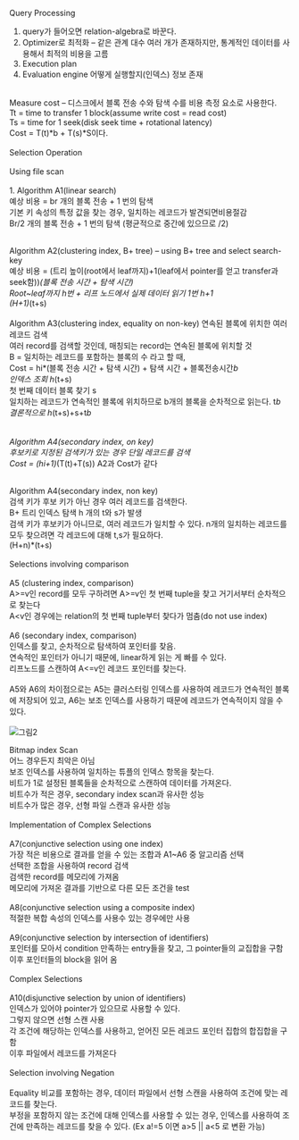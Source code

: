 Query Processing <br/>
1. query가 들어오면 relation-algebra로 바꾼다. <br/>
2. Optimizer로 최적화 – 같은 관계 대수 여러 개가 존재하지만, 통계적인 데이터를 사용해서 최적의 비용을 고름<br/>
3. Execution plan<br/>
4. Evaluation engine  어떻게 실행할지(인덱스) 정보 존재<br/>
<br/>
Measure cost – 디스크에서 블록 전송 수와 탐색 수를 비용 측정 요소로 사용한다.<br/>
Tt = time to transfer 1 block(assume write cost = read cost)<br/>
Ts = time for 1 seek(disk seek time + rotational latency)<br/>
Cost = T(t)*b + T(s)*S이다.<br/>
<br/>
Selection Operation<br/><br/>
	Using file scan<br/><br/>
1. Algorithm A1(linear search)<br/>
예상 비용 = br 개의 블록 전송 + 1 번의 탐색<br/>
기본 키 속성의 특정 값을 찾는 경우, 일치하는 레코드가 발견되면비용절감<br/>
Br/2 개의 블록 전송 + 1 번의 탐색 (평균적으로 중간에 있으므로 /2)<br/><br/>
      

Algorithm A2(clustering index, B+ tree) – using B+ tree and select search-key<br/>
예상 비용 = (트리 높이(root에서 leaf까지)+1(leaf에서 pointer를 얻고 transfer과 seek함))*(블록 전송 시간 + 탐색 시간)<br/>
Root~leaf까지 h번 + 리프 노드에서 실제 데이터 읽기 1번  h+1<br/>
(H+1)*(t+s)<br/><br/>
Algorithm A3(clustering index, equality on non-key) 연속된 블록에 위치한 여러 레코드 검색<br/>
여러 record를 검색할 것인데, 매칭되는 record는 연속된 블록에 위치할 것<br/>
B = 일치하는 레코드를 포함하는 블록의 수 라고 할 때, <br/>
Cost = hi*(블록 전송 시간 + 탐색 시간) + 탐색 시간 + 블록전송시간*b<br/>
인덱스 조회 h*(t+s)<br/>
첫 번째 데이터 블록 찾기 s<br/>
일치하는 레코드가 연속적인 블록에 위치하므로 b개의 블록을 순차적으로 읽는다. t*b<br/>
결론적으로 h*(t+s)+s+t*b<br/>
<br/><br/>
Algorithm A4(secondary index, on key)  <br/>
후보키로 지정된 검색키가 있는 경우 단일 레코드를 검색<br/>
Cost = (hi+1)*(T(t)+T(s)) A2과 Cost가 같다<br/><br/>

Algorithm A4(secondary index, non key) <br/>
검색 키가 후보 키가 아닌 경우 여러 레코드를 검색한다.<br/>
B+ 트리 인덱스 탐색 h 개의 t와 s가 발생<br/>
검색 키가 후보키가 아니므로, 여러 레코드가 일치할 수 있다. n개의 일치하는 레코드를 모두 찾으려면 각 레코드에 대해 t,s가 필요하다.<br/>
(H+n)*(t+s)<br/><br/>
Selections involving comparison<br/><br/>
A5 (clustering index, comparison)<br/>
A>=v인 record를 모두 구하려면 A>=v인 첫 번째 tuple을 찾고 거기서부터 순차적으로 찾는다<br/>
A<v인 경우에는 relation의 첫 번째 tuple부터 찾다가 멈춤(do not use index)<br/><br/>
A6 (secondary index, comparison)<br/>
인덱스를 찾고, 순차적으로 탐색하여 포인터를 찾음.<br/>
연속적인 포인터가 아니기 때문에, linear하게 읽는 게 빠를 수 있다.<br/>
리프노드를 스캔하여 A<=v인 레코드 포인터를 찾는다.<br/><br/>
A5와 A6의 차이점으로는 A5는 클러스터링 인덱스를 사용하여 레코드가 연속적인 블록에 저장되어 있고, A6는 보조 인덱스를 사용하기 때문에 레코드가 연속적이지 않을 수 있다.<br/><br/>
![그림2](https://github.com/purekm/Today-I-Learned/assets/90774046/17829791-830f-4793-a048-a2f4a1862f44)

Bitmap index Scan<br/>
어느 경우든지 최악은 아님<br/>
보조 인덱스를 사용하여 일치하는 튜플의 인덱스 항목을 찾는다. <br/>
비트가 1로 설정된 블록들을 순차적으로 스캔하여 데이터를 가져온다.<br/>
비트수가 적은 경우, secondary index scan과 유사한 성능<br/>
비트수가 많은 경우, 선형 파일 스캔과 유사한 성능<br/><br/>
Implementation of Complex Selections<br/><br/>
A7(conjunctive selection using one index) <br/>
가장 적은 비용으로 결과를 얻을 수 있는 조합과 A1~A6 중 알고리즘 선택<br/>
선택한 조합을 사용하여 record 검색<br/>
검색한 record를 메모리에 가져옴<br/>
메모리에 가져온 결과를 기반으로 다른 모든 조건을 test<br/><br/>
A8(conjunctive selection using a composite index)<br/>
적절한 복합 속성의 인덱스를 사용수 있는 경우에만 사용<br/><br/>
A9(conjunctive selection by intersection of identifiers)<br/>
포인터를 모아서 condition 만족하는 entry들을 찾고, 그 pointer들의 교집합을 구함<br/>
이후 포인터들의 block을 읽어 옴<br/><br/>
Complex Selections<br/><br/>
A10(disjunctive selection by union of identifiers)<br/>
인덱스가 있어야 pointer가 있으므로 사용할 수 있다.<br/>
그렇지 않으면 선형 스캔 사용<br/>
각 조건에 해당하는 인덱스를 사용하고, 얻어진 모든 레코드 포인터 집합의 합집합을 구함<br/>
이후 파일에서 레코드를 가져온다<br/><br/>
Selection involving Negation<br/><br/>
Equality 비교를 포함하는 경우, 데이터 파일에서 선형 스캔을 사용하여 조건에 맞는 레코드를 찾는다.<br/>
부정을 포함하지 않는 조건에 대해 인덱스를 사용할 수 있는 경우, 인덱스를 사용하여 조건에 만족하는 레코드를 찾을 수 있다. (Ex a!=5 이면 a>5 || a<5 로 변환 가능)<br/>
